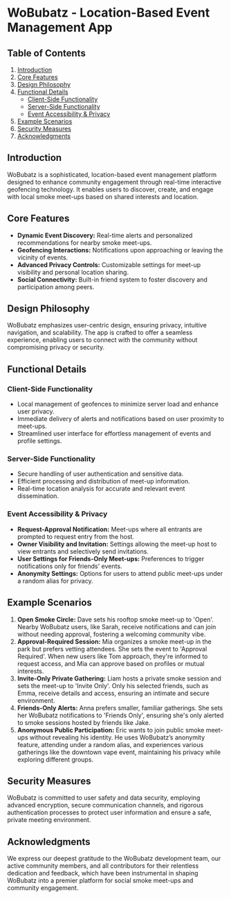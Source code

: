 # WoBubatz - Location-Based Event Management App

## Table of Contents
1. [Introduction](#introduction)
2. [Core Features](#core-features)
3. [Design Philosophy](#design-philosophy)
4. [Functional Details](#functional-details)
    - [Client-Side Functionality](#client-side-functionality)
    - [Server-Side Functionality](#server-side-functionality)
    - [Event Accessibility & Privacy](#event-accessibility--privacy)
5. [Example Scenarios](#example-scenarios)
6. [Security Measures](#security-measures)
7. [Acknowledgments](#acknowledgments)

## Introduction
WoBubatz is a sophisticated, location-based event management platform designed to enhance community engagement through real-time interactive geofencing technology. It enables users to discover, create, and engage with local smoke meet-ups based on shared interests and location.

## Core Features
- **Dynamic Event Discovery:** Real-time alerts and personalized recommendations for nearby smoke meet-ups.
- **Geofencing Interactions:** Notifications upon approaching or leaving the vicinity of events.
- **Advanced Privacy Controls:** Customizable settings for meet-up visibility and personal location sharing.
- **Social Connectivity:** Built-in friend system to foster discovery and participation among peers.

## Design Philosophy
WoBubatz emphasizes user-centric design, ensuring privacy, intuitive navigation, and scalability. The app is crafted to offer a seamless experience, enabling users to connect with the community without compromising privacy or security.

## Functional Details

### Client-Side Functionality
- Local management of geofences to minimize server load and enhance user privacy.
- Immediate delivery of alerts and notifications based on user proximity to meet-ups.
- Streamlined user interface for effortless management of events and profile settings.

### Server-Side Functionality
- Secure handling of user authentication and sensitive data.
- Efficient processing and distribution of meet-up information.
- Real-time location analysis for accurate and relevant event dissemination.

### Event Accessibility & Privacy
- **Request-Approval Notification:** Meet-ups where all entrants are prompted to request entry from the host.
- **Owner Visibility and Invitation:** Settings allowing the meet-up host to view entrants and selectively send invitations.
- **User Settings for Friends-Only Meet-ups:** Preferences to trigger notifications only for friends' events.
- **Anonymity Settings:** Options for users to attend public meet-ups under a random alias for privacy.

## Example Scenarios
1. **Open Smoke Circle:** Dave sets his rooftop smoke meet-up to 'Open'. Nearby WoBubatz users, like Sarah, receive notifications and can join without needing approval, fostering a welcoming community vibe.
2. **Approval-Required Session:** Mia organizes a smoke meet-up in the park but prefers vetting attendees. She sets the event to 'Approval Required'. When new users like Tom approach, they're informed to request access, and Mia can approve based on profiles or mutual interests.
3. **Invite-Only Private Gathering:** Liam hosts a private smoke session and sets the meet-up to 'Invite Only'. Only his selected friends, such as Emma, receive details and access, ensuring an intimate and secure environment.
4. **Friends-Only Alerts:** Anna prefers smaller, familiar gatherings. She sets her WoBubatz notifications to 'Friends Only', ensuring she's only alerted to smoke sessions hosted by friends like Jake.
5. **Anonymous Public Participation:** Eric wants to join public smoke meet-ups without revealing his identity. He uses WoBubatz’s anonymity feature, attending under a random alias, and experiences various gatherings like the downtown vape event, maintaining his privacy while exploring different groups.

## Security Measures
WoBubatz is committed to user safety and data security, employing advanced encryption, secure communication channels, and rigorous authentication processes to protect user information and ensure a safe, private meeting environment.

## Acknowledgments
We express our deepest gratitude to the WoBubatz development team, our active community members, and all contributors for their relentless dedication and feedback, which have been instrumental in shaping WoBubatz into a premier platform for social smoke meet-ups and community engagement.
